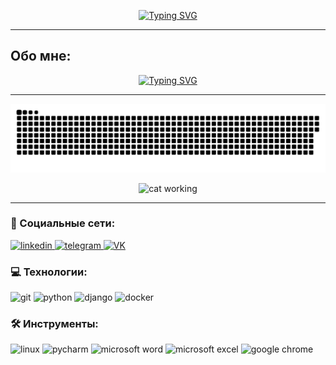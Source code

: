
<p align="center">
<a href="https://git.io/typing-svg"><img src="https://readme-typing-svg.demolab.com?font=Rubik+Glitch+Pop&size=30&pause=1000&color=07B636&background=000000BD&center=true&vCenter=true&random=false&width=435&lines=%D0%9F%D1%80%D0%B8%D0%B2%D0%B5%D1%82;%D0%9C%D0%B5%D0%BD%D1%8F+%D0%B7%D0%BE%D0%B2%D1%83%D1%82+%D0%A1%D0%B2%D1%8F%D1%82%D0%BE%D1%81%D0%BB%D0%B0%D0%B2!" alt="Typing SVG" /></a>
</p>

___

## Обо мне:

<p align="center">
<a href="https://git.io/typing-svg"><img src="https://readme-typing-svg.demolab.com?font=Roboto&size=14&duration=1500&pause=500&color=FFFFFF&multiline=true&repeat=false&random=false&width=820&height=100&lines=%D0%AF+%D0%BD%D0%B0%D1%87%D0%B8%D0%BD%D0%B0%D1%8E%D1%89%D0%B8%D0%B9+Python+%D1%80%D0%B0%D0%B7%D1%80%D0%B0%D0%B1%D0%BE%D1%82%D1%87%D0%B8%D0%BA.;+%D0%A1+%D0%B4%D0%B5%D1%82%D1%81%D1%82%D0%B2%D0%B0+%D0%B8%D0%BD%D1%82%D0%B5%D1%80%D0%B5%D1%81%D0%BE%D0%B2%D0%B0%D0%BB%D0%BE+%D0%BF%D1%80%D0%BE%D0%B3%D1%80%D0%B0%D0%BC%D0%BC%D0%B8%D1%80%D0%BE%D0%B2%D0%B0%D0%BD%D0%B8%D0%B5+%D0%B8+%D0%B2+27+%D0%BB%D0%B5%D1%82+%D0%BD%D0%B0%D0%BA%D0%BE%D0%BD%D0%B5%D1%86+%D1%80%D0%B5%D1%88%D0%B8%D0%BB+%D1%81%D0%BC%D0%B5%D0%BD%D0%B8%D1%82%D1%8C+%D0%BD%D0%B0%D0%BF%D1%80%D0%B0%D0%B2%D0%BB%D0%B5%D0%BD%D0%B8%D0%B5.+;%D0%9F%D1%80%D0%BE%D1%88%D0%B5%D0%BB+%D0%BD%D0%B5%D1%81%D0%BA%D0%BE%D0%BB%D1%8C%D0%BA%D0%BE+%D0%BA%D1%83%D1%80%D1%81%D0%BE%D0%B2+%D0%BF%D0%BE+Python+%D1%80%D0%B0%D0%B7%D1%80%D0%B0%D0%B1%D0%BE%D1%82%D0%BA%D0%B5+%D0%B8+%D1%81%D0%BC%D0%B5%D0%B6%D0%BD%D1%8B%D0%BC+%D0%BE%D0%B1%D0%BB%D0%B0%D1%81%D1%82%D1%8F%D0%BC.+%D0%A1%D0%B5%D0%B9%D1%87%D0%B0%D1%81+%D0%B0%D0%BA%D1%82%D0%B8%D0%B2%D0%BD%D0%BE+%D1%80%D0%B0%D0%B7%D0%B2%D0%B8%D0%B2%D0%B0%D1%8E%D1%81%D1%8C+%D0%B2+%D1%8D%D1%82%D0%BE%D0%BC+%D0%BD%D0%B0%D0%BF%D1%80%D0%B0%D0%B2%D0%BB%D0%B5%D0%BD%D0%B8%D0%B8.;+%D0%98%D1%89%D1%83+%D0%B4%D0%BB%D1%8F+%D1%81%D0%B5%D0%B1%D1%8F+%D0%B2%D0%BE%D0%B7%D0%BC%D0%BE%D0%B6%D0%BD%D0%BE%D1%81%D1%82%D0%B8+%D0%BF%D0%BE%D1%80%D0%B0%D0%B1%D0%BE%D1%82%D0%B0%D1%82%D1%8C+%D0%B2+%D0%BA%D0%BE%D0%BC%D0%B0%D0%BD%D0%B4%D0%B5+%D0%BD%D0%B0%D0%B4+%D1%80%D0%B5%D0%B0%D0%BB%D1%8C%D0%BD%D1%8B%D0%BC%D0%B8+%D0%BF%D1%80%D0%BE%D0%B5%D0%BA%D1%82%D0%B0%D0%BC%D0%B8." alt="Typing SVG" /></a>
</p>

___

<p align="center">
 <img width="600" src="assets/github-snake.svg" alt="snake"/>
</p>


<p align="center">
 <img width="300" height="300" src="https://media1.tenor.com/m/fRwU2Z3GKtgAAAAd/busy-working.gif" alt="cat working"/>
</p>

___
### 🤝 Социальные сети:
  <div id="badges">
    <a href="https://www.linkedin.com/in/svyatoslav-rozhdestvenskiy/" target="_blank">
      <img src="https://cdn-icons-png.flaticon.com/512/2504/2504799.png" width="40" height="40" alt="linkedin" />
    </a>
    <a href="https://t.me/S_rozhd" target="_blank">
      <img src="https://cdn-icons-png.flaticon.com/512/2111/2111646.png" width="40" height="40" alt="telegram" />
    </a>
    <a href="https://vk.com/id38740240" target="_blank">
      <img src="https://cdn-icons-png.flaticon.com/512/145/145813.png" width="40" height="40" alt="VK"/>
    </a>
  </div>

### 💻 Технологии:

<div>
  <img src="https://cdn.icon-icons.com/icons2/3053/PNG/512/git_macos_bigsur_icon_190141.png" title="git" alt="git" width="40" height="40"/>
  <img src="https://cdn.icon-icons.com/icons2/2699/PNG/512/python_logo_icon_168886.png" title="python" alt="python" width="40" height="40"/>
  <img src="https://cdn.icon-icons.com/icons2/512/PNG/512/prog-django_icon-icons.com_50802.png" title="django" alt="django" width="40" height="40"/>
  <img src="https://cdn.icon-icons.com/icons2/2415/PNG/512/docker_plain_logo_icon_146554.png" title="docker" alt="docker" width="40" height="50"/>
</div>

### 🛠 Инструменты:
<div>
<img src="https://cdn.icon-icons.com/icons2/2699/PNG/512/linux_logo_icon_168243.png" title="linux" alt="linux" width="40" height="40"/>
<img src="https://cdn.icon-icons.com/icons2/3053/PNG/512/intellij_pycharm_macos_bigsur_icon_190055.png" title="pycharm" alt="pycharm" width="40" height="40"/>
<img src="https://cdn.icon-icons.com/icons2/2397/PNG/512/microsoft_office_word_logo_icon_145724.png" title="microsoft word" alt="microsoft word" width="40" height="40"/>
<img src="https://cdn.icon-icons.com/icons2/2397/PNG/512/microsoft_office_excel_logo_icon_145720.png" title="microsoft excel" alt="microsoft excel" width="40" height="40"/>
<img src="https://cdn.icon-icons.com/icons2/1508/PNG/512/googlechrome_103832.png" title="google chrome" alt="google chrome" width="40" height="40"/>
</div>
